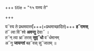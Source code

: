 +++
title = "१५ यस्य ते"

+++

य᳓स्य ते प्रथमवास्यँ᳙+++(=प्रथमाच्छादितं)+++ **ह᳓रामस्**  
तं᳓ त्वा वि᳓श्वे **अवन्तु** देवाः᳓ ।  
त᳓न् त्वा भ्रा᳓तरस् **सुवृ᳓धो** व᳓र्धमानम्  
अ᳓नु **जायन्तां** बह᳓वस् सु᳓जातम् ॥
